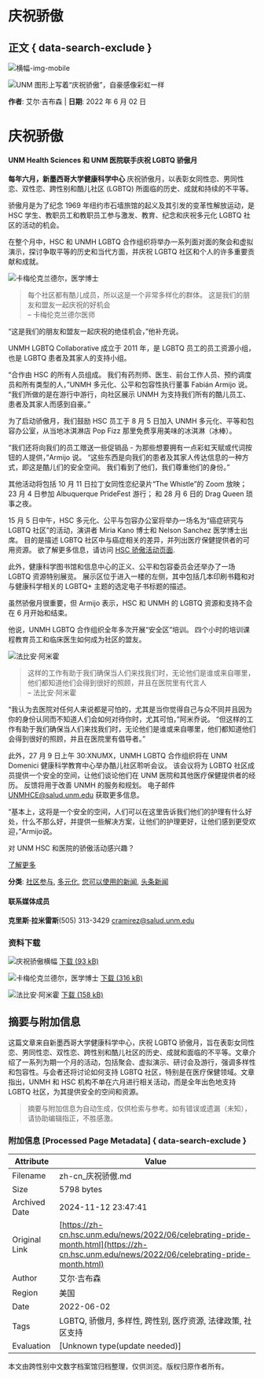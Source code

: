 # 庆祝骄傲

## 正文 { data-search-exclude }


![横幅-img-mobile](https://hsc.unm.edu/news/_files/unm-logo-print.svg)

![UNM 图形上写着“庆祝骄傲”，自豪感像彩虹一样](https://hsc.unm.edu/news/2022/_media/pride-banner.jpg)

**作者**: 艾尔·吉布森 | **日期**: 2022 年 6 月 02 日

# 庆祝骄傲

#### UNM Health Sciences 和 UNM 医院联手庆祝 LGBTQ 骄傲月

**每年六月，新墨西哥大学健康科学中心** 庆祝骄傲月，以表彰女同性恋、男同性恋、双性恋、跨性别和酷儿社区 (LGBTQ) 所面临的历史、成就和持续的不平等。

骄傲月是为了纪念 1969 年纽约市石墙旅馆的起义及其引发的变革性解放运动，是 HSC 学生、教职员工和教职员工参与激发、教育、纪念和庆祝多元化 LGBTQ 社区的活动的机会。

在整个月中，HSC 和 UNMH LGBTQ 合作组织将举办一系列面对面的聚会和虚拟演示，探讨争取平等的历史和当代方面，并庆祝 LGBTQ 社区和个人的许多重要贡献和成就。

![卡梅伦克兰德尔，医学博士](https://hsc.unm.edu/news/2022/_media/cameron-crandall-md.jpg)

> 每个社区都有酷儿成员，所以这是一个非常多样化的群体。 这是我们的朋友和盟友一起庆祝的好机会  
> – 卡梅伦克兰德尔医师

“这是我们的朋友和盟友一起庆祝的绝佳机会，”他补充说。

UNMH LGBTQ Collaborative 成立于 2011 年，是 LGBTQ 员工的员工资源小组，也是 LGBTQ 患者及其家人的支持小组。

“合作由 HSC 的所有人员组成。 我们有药剂师、医生、前台工作人员、预约调度员和所有类型的人，”UNMH 多元化、公平和包容性执行董事 Fabián Armijo 说。 “我们所做的是在游行中游行，向社区展示 UNMH 为支持我们所有的酷儿员工、患者及其家人而感到自豪。”

为了启动骄傲月，我们鼓励 HSC 员工于 8 月 5 日加入 UNMH 多元化、平等和包容办公室，从当地冰淇淋店 Pop Fizz 那里免费享用美味的冰淇淋（冰棒）。

“我们还将向我们的员工赠送一些促销品 - 为那些想要拥有一点彩虹天赋或代词按钮的人提供，”Armijo 说。 “这些东西是向我们的患者及其家人传达信息的一种方式，即这是酷儿们的安全空间。 我们看到了他们，我们尊重他们的身份。”

其他活动将包括 10 月 11 日拉丁女同性恋纪录片“The Whistle”的 Zoom 放映； 23 月 4 日参加 Albuquerque PrideFest 游行； 和 28 月 6 日的 Drag Queen 琐事之夜。

15 月 5 日中午，HSC 多元化、公平与包容办公室将举办一场名为“癌症研究与 LGBTQ 社区”的活动，演讲者 Miria Kano 博士和 Nelson Sanchez 医学博士出席。 目的是描述 LGBTQ 社区中与癌症相关的差异，并列出医疗保健提供者的可用资源。 欲了解更多信息，请访问 [HSC 骄傲活动页面](https://zh-cn.hsc.unm.edu/diversity/celebrating/pride.html).

此外，健康科学图书馆和信息中心的正义、公平和包容委员会还举办了一场 LGBTQ 资源特别展览。 展示区位于进入一楼的左侧，其中包括几本印刷书籍和对与健康科学相关的 LGBTQ+ 主题的选定电子书标题的描述。

虽然骄傲月很重要，但 Armijo 表示，HSC 和 UNMH 的 LGBTQ 资源和支持不会在 6 月开始和结束。

他说，UNMH LGBTQ 合作组织全年多次开展“安全区”培训。 四个小时的培训课程教育员工和临床医生如何成为社区的盟友。

![法比安·阿米霍](https://hsc.unm.edu/news/2022/_media/fabian-armijo.jpg)

> 这样的工作有助于我们确保当人们来找我们时，无论他们是谁或来自哪里，他们都知道他们会得到很好的照顾，并且在医院里有代言人  
> – 法比安·阿米霍

“我认为去医院对任何人来说都是可怕的，尤其是当你觉得自己与众不同并且因为你的身份认同而不知道人们会如何对待你时，尤其可怕，”阿米乔说。 “但这样的工作有助于我们确保当人们来找我们时，无论他们是谁或来自哪里，他们都知道他们会得到很好的照顾，并且在医院里有倡导者。”

此外，27 月 9 日上午 30:XNUMX，UNMH LGBTQ 合作组织将在 UNM Domenici 健康科学教育中心举办酷儿社区聆听会议。 该会议将为 LGBTQ 社区成员提供一个安全的空间，让他们谈论他们在 UNM 医院和其他医疗保健提供者的经历。 反馈将用于改善 UNMH 的服务和规划。 电子邮件 [UNMHCE@salud.unm.edu](mailto:UNMHCE@salud.unm.edu) 获取更多信息。

“基本上，这将是一个安全的空间，人们可以在这里告诉我们他们的护理有什么好处，什么不那么好，并提供一些解决方案，让他们的护理更好，让他们感到更受欢迎，”Armijo说。

对 UNM HSC 和医院的骄傲活动感兴趣？

[了解更多](https://zh-cn.hsc.unm.edu/diversity/celebrating/pride.html)

**分类**: [社区参与](../../community-engagement/index.html), [多元化](../../diversity/index.html), [您可以使用的新闻](../../news-you-can-use/index.html), [头条新闻](../../top-stories/index.html)

#### 联系媒体成员

**克里斯·拉米雷斯**(505) 313-3429 [cramirez@salud.unm.edu](mailto:cramirez@salud.unm.edu)

### 资料下载

![庆祝骄傲横幅](https://hsc.unm.edu/news/2022/_media/celebrate-pride.png) [下载 (93 kB)](../_media/celebrate-pride.png)

![卡梅伦克兰德尔，医学博士](https://hsc.unm.edu/news/2022/_media/cameron-crandall-md.jpg) [下载 (316 kB)](../_media/cameron-crandall-md.jpg)

![法比安·阿米霍](https://hsc.unm.edu/news/2022/_media/fabian-armijo.jpg) [下载 (158 kB)](../_media/fabian-armijo.jpg)
<!-- tcd_original_link https://zh-cn.hsc.unm.edu/news/2022/06/celebrating-pride-month.html -->
## 摘要与附加信息

<!-- tcd_abstract -->
这篇文章来自新墨西哥大学健康科学中心，庆祝 LGBTQ 骄傲月，旨在表彰女同性恋、男同性恋、双性恋、跨性别和酷儿社区的历史、成就和面临的不平等。文章介绍了一系列为期一个月的活动，包括聚会、虚拟演示、研讨会及游行，强调多样性和包容性。与会者还将讨论如何支持 LGBTQ 社区，特别是在医疗保健领域。文章指出，UNMH 和 HSC 机构不单在六月进行相关活动，而是全年出色地支持 LGBTQ 社区，为其提供安全的空间和资源。
<!-- tcd_abstract_end -->

> 摘要与附加信息为自动生成，仅供检索与参考。如有错误或遗漏（未知），请协助编辑指正，不胜感激。

### 附加信息 [Processed Page Metadata] { data-search-exclude }

| Attribute       | Value                                  |
|-----------------|----------------------------------------|
| Filename        | zh-cn_庆祝骄傲.md                             |
| Size            | 5798 bytes                           |
| Archived Date   | 2024-11-12 23:47:41                             |
| Original Link   | [https://zh-cn.hsc.unm.edu/news/2022/06/celebrating-pride-month.html](https://zh-cn.hsc.unm.edu/news/2022/06/celebrating-pride-month.html)                       |
| Author          | 艾尔·吉布森                               |
| Region          | 美国                               |
| Date            | 2022-06-02                                 |
| Tags            | LGBTQ, 骄傲月, 多样性, 跨性别, 医疗资源, 法律政策, 社区支持                                 |
| Evaluation            | [Unknown type(update needed)]                                 |
<!-- tcd_table_end -->

本文由跨性别中文数字档案馆归档整理，仅供浏览。版权归原作者所有。
